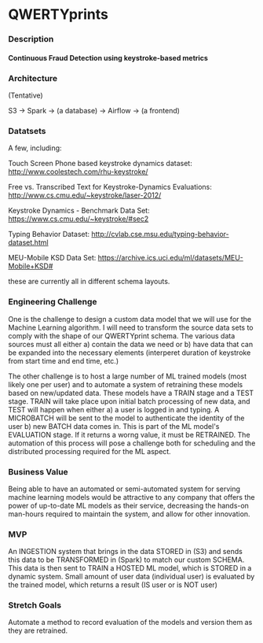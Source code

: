 # QWERTYprints

### Description
#### Continuous Fraud Detection using keystroke-based metrics

### Architecture

(Tentative)

S3 -> Spark -> (a database) -> Airflow -> (a frontend)

### Datatsets

A few, including:

Touch Screen Phone based keystroke dynamics dataset: http://www.coolestech.com/rhu-keystroke/

Free vs. Transcribed Text for Keystroke-Dynamics Evaluations: http://www.cs.cmu.edu/~keystroke/laser-2012/

Keystroke Dynamics - Benchmark Data Set: https://www.cs.cmu.edu/~keystroke/#sec2

Typing Behavior Dataset: http://cvlab.cse.msu.edu/typing-behavior-dataset.html

MEU-Mobile KSD Data Set: https://archive.ics.uci.edu/ml/datasets/MEU-Mobile+KSD#

these are currently all in different schema layouts.

### Engineering Challenge

One is the challenge to design a custom data model that we will use for the Machine Learning algorithm. I will need to transform the source data sets to comply with the shape of our QWERTYprint schema. The various data sources must all either 
    a) contain the data we need or 
    b) have data that can be expanded into the necessary elements (interperet duration of keystroke from start time and end time, etc.)

The other challenge is to host a large number of ML trained models (most likely one per user) and to automate a system of retraining these models based on new/updated data. These models have a TRAIN stage and a TEST stage. TRAIN will take place upon initial batch processing of new data, and TEST will happen when either
    a) a user is logged in and typing. A MICROBATCH will be sent to the model to authenticate the identity of the user
    b) new BATCH data comes in. This is part of the ML model's EVALUATION stage. If it returns a worng value, it must be RETRAINED.
The automation of this process will pose a challenge both for scheduling and the distributed processing required for the ML aspect.

### Business Value

Being able to have an automated or semi-automated system for serving machine learning models would be attractive to any company that offers the power of up-to-date ML models as their service, decreasing the hands-on man-hours required to maintain the system, and allow for other innovation.

### MVP

An INGESTION system that brings in the data STORED in (S3) and sends this data to be TRANSFORMED in (Spark) to match our custom SCHEMA. This data is then sent to TRAIN a HOSTED ML model, which is STORED in a dynamic system. Small amount of user data (individual user) is evaluated by the trained model, which returns a result (IS user or is NOT user)

### Stretch Goals

Automate a method to record evaluation of the models and version them as they are retrained.